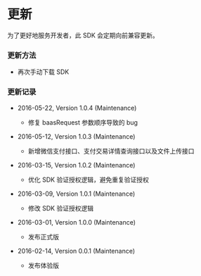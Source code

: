 # 更新

为了更好地服务开发者，此 SDK 会定期向前兼容更新。

### 更新方法

- 再次手动下载 SDK

### 更新记录
- 2016-05-22, Version 1.0.4 (Maintenance)
  - 修复 baasRequest 参数顺序导致的 bug

- 2016-05-12, Version 1.0.3 (Maintenance)
  - 新增微信支付接口、支付交易详情查询接口以及文件上传接口


- 2016-03-15, Version 1.0.2 (Maintenance)
  - 优化 SDK 验证授权逻辑，避免重复验证授权


- 2016-03-09, Version 1.0.1 (Maintenance)
  - 修改 SDK 验证授权逻辑


- 2016-03-01, Version 1.0.0 (Maintenance)
  - 发布正式版


- 2016-02-14, Version 0.0.1 (Maintenance)
  - 发布体验版